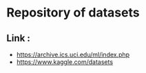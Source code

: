 # Repository of datasets

## Link :
* https://archive.ics.uci.edu/ml/index.php
* https://www.kaggle.com/datasets

